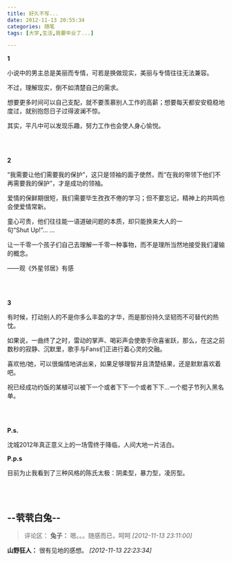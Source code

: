 ```yaml
---
title: 好久不写...
date: 2012-11-13 20:55:34
categories: 随笔
tags: [大学,生活,我要毕业了...]

---
```

**1**

小说中的男主总是美丽而专情，可若是换做现实，美丽与专情往往无法兼容。

不过，理解现实，倒不如清楚自己的需求。

想要更多时间可以自己支配，就不要羡慕别人工作的高薪；想要每天都安安稳稳地度过，就别抱怨日子过得波澜不惊。

其实，平凡中可以发现乐趣，努力工作也会使人身心愉悦。

<br /><br />

**2**

“我需要让他们需要我的保护”，这只是领袖的面子使然，而“在我的带领下他们不再需要我的保护”，才是成功的领袖。

爱情的保鲜期很短，我们需要毕生孜孜不倦的学习；但不要忘记，精神上的共鸣也会使爱情常新。

童心可贵，他们往往能一语道破问题的本质，却只能换来大人的一句“Shut Up!”... ...

让一千零一个孩子们自己去理解一千零一种事物，而不是理所当然地接受我们灌输的概念。

——观《外星邻居》有感

<br /><br />

**3**

有时候，打动别人的不是你多么丰盈的才华，而是那份持久坚韧而不可替代的热忱。

如果说，一曲终了之时，雷动的掌声、喝彩声会使歌手欣喜雀跃，那么，在这之前数秒的寂静、沉默里，歌手与Fans们正进行着心灵的交融。

喜欢他/她，可以很煽情地讲出来，如果足够理智并且清楚结果，还是默默喜欢着吧。

祝已经成功约饭的某植可以被下一个或者下下一个或者下下...一个棍子节列入黑名单。

<br /><br />

**P.s.**

沈城2012年真正意义上的一场雪终于降临，人间大地一片洁白。

**P.p.s**

目前为止我看到了三种风格的陈氏太极：阴柔型，暴力型，凌厉型。

<br /><br />

--茕茕白兔--
---
>评论区：
>**兔子：** 嗯。。。随感而已，呵呵  *[2012-11-13 23:11:00]*
>
**山野狂人：** 很有见地的感想。  *[2012-11-13 22:23:34]*
>
